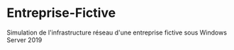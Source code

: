 # Entreprise-Fictive
Simulation de l'infrastructure réseau d'une entreprise fictive sous Windows Server 2019

